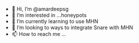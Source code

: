 - 👋 Hi, I’m @amardeepsg
- 👀 I’m interested in ...honeypots
- 🌱 I’m currently learning to use MHN
- 💞️ I’m looking to ways to integrate Snare with MHN
- 📫 How to reach me ... 

<!---
amardeepsg/amardeepsg is a ✨ special ✨ repository because its `README.md` (this file) appears on your GitHub profile.
You can click the Preview link to take a look at your changes.
--->
